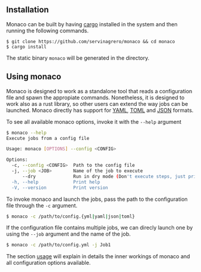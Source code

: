 ## Installation

Monaco can be built by having [cargo](https://doc.rust-lang.org/cargo/index.html) installed in the system and then running the following commands.

```
$ git clone https://github.com/servinagrero/monaco && cd monaco
$ cargo install
```

The static binary `monaco` will be generated in the directory.

## Using monaco

Monaco is designed to work as a standalone tool that reads a configuration file and spawn the appropiate commands. Nonetheless, it is designed to work also as a rust library, so other users can extend the way jobs can be launched. Monaco directly has support for [YAML](https://yaml.org/), [TOML](https://toml.io/en/) and [JSON](https://www.json.org/json-en.html) formats.

To see all available monaco options, invoke it with the `--help` argument

```sh
$ monaco --help
Execute jobs from a config file

Usage: monaco [OPTIONS] --config <CONFIG>

Options:
  -c, --config <CONFIG>  Path to the config file
  -j, --job <JOB>        Name of the job to execute
      --dry              Run in dry mode (Don't execute steps, just print them)
  -h, --help             Print help
  -V, --version          Print version
```

To invoke monaco and launch the jobs, pass the path to the configuration file through the `-c` argument.
```bash
$ monaco -c /path/to/config.{yml|yaml|json|toml}
```

If the configuration file contains multiple jobs, we can direcly launch one by using the `--job` argument and the name of the job. 

```bash
$ monaco -c /path/to/config.yml -j Job1
```

The section [usage](usage.md) will explain in details the inner workings of monaco and all configuration options available.
